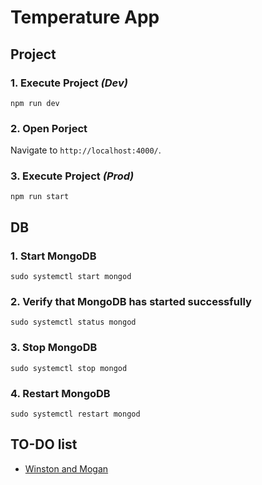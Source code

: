 # Temperature App

## Project
### 1. Execute Project _(Dev)_
  ```npm run dev```

### 2. Open Porject
Navigate to `http://localhost:4000/`.

### 3. Execute Project _(Prod)_
  ```npm run start```


## DB
### 1. Start MongoDB
  ```sudo systemctl start mongod```

### 2. Verify that MongoDB has started successfully
  ```sudo systemctl status mongod```

### 3. Stop MongoDB
  ```sudo systemctl stop mongod```

### 4. Restart MongoDB
  ```sudo systemctl restart mongod```


## TO-DO list
- [Winston and Mogan]('https://freddyach.wordpress.com/2016/07/05/nodejs-logging-con-winston-morgan/')
